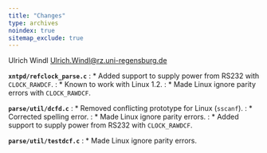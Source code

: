 ```yaml
---
title: "Changes"
type: archives
noindex: true 
sitemap_exclude: true
---
```


Ulrich Windl <Ulrich.Windl@rz.uni-regensburg.de>

<code>**xntpd/refclock_parse.c**</code>
: * Added support to supply power from RS232 with `CLOCK_RAWDCF`.
: * Known to work with Linux 1.2.
: * Made Linux ignore parity errors with `CLOCK_RAWDCF`.

<code>**parse/util/dcfd.c**</code>
: * Removed conflicting prototype for Linux (`sscanf`).
: * Corrected spelling error.
: * Made Linux ignore parity errors.
: * Added support to supply power from RS232 with `CLOCK_RAWDCF`.

<code>**parse/util/testdcf.c**</code>
: * Made Linux ignore parity errors.